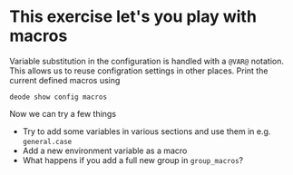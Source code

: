 # This exercise let's you play with macros

Variable substitution in the configuration is handled with a `@VAR@` notation. This allows us to reuse configration settings in other places. Print the current defined macros using  

```
deode show config macros
```

Now we can try a few things

 * Try to add some variables in various sections and use them in e.g. `general.case` 
 * Add a new environment variable as a macro
 * What happens if you add a full new group in `group_macros`?

